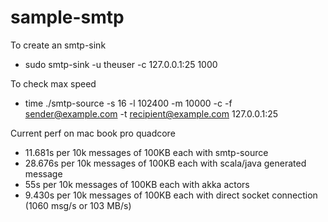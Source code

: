 sample-smtp
===========

To create an smtp-sink
* sudo smtp-sink -u theuser -c 127.0.0.1:25 1000

To check max speed
* time ./smtp-source -s 16 -l 102400 -m 10000 -c -f sender@example.com -t recipient@example.com 127.0.0.1:25

Current perf on mac book pro quadcore
* 11.681s per 10k messages of 100KB each with smtp-source
* 28.676s per 10k messages of 100KB each with scala/java generated message
* 55s per 10k messages of 100KB each with akka actors
* 9.430s per 10k messages of 100KB each with direct socket connection (1060 msg/s or 103 MB/s)
